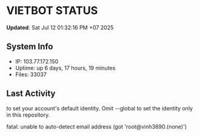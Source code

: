 # VIETBOT STATUS
**Updated**: Sat Jul 12 01:32:16 PM +07 2025

## System Info
- IP: 103.77.172.150
- Uptime: up 6 days, 17 hours, 19 minutes
- Files: 33037

## Last Activity

to set your account's default identity.
Omit --global to set the identity only in this repository.

fatal: unable to auto-detect email address (got 'root@vinh3690.(none)')

